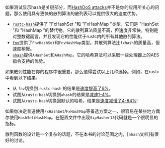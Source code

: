 [SipHash 1-3]: https://en.wikipedia.org/wiki/SipHash

如果测试显示hash是关键部分，而[HashDoS attacks]并不是你的应用所关心的问题，那么使用具有更快的散列算法的散列表可以提供很大的速度优势。
- [`rustc-hash`]提供了 "FxHashSet "和 "FxHashMap "类型，它们是 "HashSet "和 "HashMap "的替代物。它的散列算法质量不高，但速度非常快，特别是对整数键而言，并且发现它的性能优于rustc内的所有其他散列算法。
- [`fnv`]提供了`FnvHashSet`和`FnvHashMap`类型。其散列算法比`fxhash`的质量高，但速度稍慢。
- [`ahash`]提供`AHashSet`和`AHashMap`。它的哈希算法可以采取一些处理器上的AES指令支持的优势。

[HashDoS attacks]: https://en.wikipedia.org/wiki/Collision_attack
[`rustc-hash`]: https://crates.io/crates/rustc-hash
[`fnv`]: https://crates.io/crates/fnv
[`ahash`]: https://crates.io/crates/ahash

如果散列性能在你的程序中很重要，那么值得尝试以上几种选择。例如，在rustc中看到以下结果。
- 从 `fnv`切换到 `rustc-hash` 的结果是[速度提高了6%]。
- 试图从`rustc-hash`切换到`ahash`的结果是[减速1-4%]。
- 试图从`rustc-hash`切换回默认的哈希，结果是[速度减慢了4-84%]!

[速度提高了6%]: https://github.com/rust-lang/rust/pull/37229/commits/00e48affde2d349e3b3bfbd3d0f6afb5d76282a7
[减速1-4%]: https://github.com/rust-lang/rust/issues/69153#issuecomment-589504301
[速度减慢了4-84%]: https://github.com/rust-lang/rust/issues/69153#issuecomment-589338446

如果你决定普遍使用`FxHashSet`/`FxHashMap`等备选方案之一，很容易在某些地方偶尔使用`HashSet`/`HashMap`。在配置文件中出现`SipHasher13`代码就是一个很明显的指标。

散列函数的设计是一个复杂的话题，不在本书的讨论范围之内，[`ahash`文档]有很好的讨论。

[`ahash` 文档]: https://github.com/tkaitchuck/aHash/blob/master/compare/readme.md
